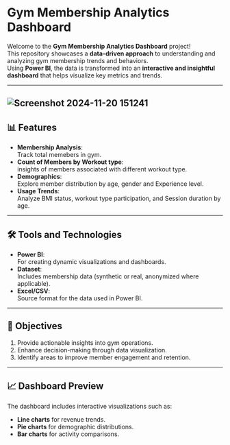 # Gym Membership Analytics Dashboard

Welcome to the **Gym Membership Analytics Dashboard** project!  
This repository showcases a **data-driven approach** to understanding and analyzing gym membership trends and behaviors.  
Using **Power BI**, the data is transformed into an **interactive and insightful dashboard** that helps visualize key metrics and trends.  

---
![Screenshot 2024-11-20 151241](https://github.com/user-attachments/assets/ad590f61-6466-4979-a656-454479941163)
---

## 📊 **Features**

- **Membership Analysis**:  
  Track total memebers in gym.  
- **Count of Members by Workout type**:  
  insights of members associated with different workout type.  
- **Demographics**:  
  Explore member distribution by age, gender and Experience level.  
- **Usage Trends**:  
  Analyze BMI status, workout type participation, and Session duration by age.  

---

## 🛠️ **Tools and Technologies**

- **Power BI**:  
  For creating dynamic visualizations and dashboards.  
- **Dataset**:  
  Includes membership data (synthetic or real, anonymized where applicable).  
- **Excel/CSV**:  
  Source format for the data used in Power BI.  

---

## 🎯 **Objectives**

1. Provide actionable insights into gym operations.  
2. Enhance decision-making through data visualization.  
3. Identify areas to improve member engagement and retention.  

---

## 📈 **Dashboard Preview**

The dashboard includes interactive visualizations such as:  
- **Line charts** for revenue trends.  
- **Pie charts** for demographic distributions.  
- **Bar charts** for activity comparisons.  

